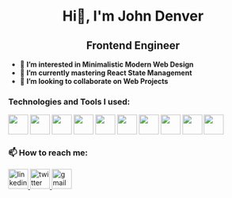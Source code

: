 <h1 align="center">Hi👋, I'm John Denver</h1>
<h2 align="center">Frontend Engineer</h2>

- 👀 **I’m interested in Minimalistic Modern Web Design**
- 🌱 **I’m currently mastering React State Management**
- 💞️ **I’m looking to collaborate on Web Projects**

### Technologies and Tools I used:

<p>
  <img src="https://cdn.jsdelivr.net/gh/devicons/devicon/icons/html5/html5-original.svg" width="40"/>
  <img src="https://cdn.jsdelivr.net/gh/devicons/devicon/icons/css3/css3-original.svg" width="40" />
  <img src="https://cdn.jsdelivr.net/gh/devicons/devicon/icons/javascript/javascript-original.svg" width="40"/>
  <img src="https://cdn.jsdelivr.net/gh/devicons/devicon/icons/react/react-original.svg" width="40"/>
  <img src="https://cdn.jsdelivr.net/gh/devicons/devicon/icons/tailwindcss/tailwindcss-plain.svg" width="40" />
  <img src="https://cdn.jsdelivr.net/gh/devicons/devicon/icons/mongodb/mongodb-original.svg" width="40" />
  <img src="https://cdn.jsdelivr.net/gh/devicons/devicon/icons/nodejs/nodejs-original.svg" width="40" />
  <img src="https://cdn.jsdelivr.net/gh/devicons/devicon/icons/firebase/firebase-plain-wordmark.svg" width="40"/>
  <img src="https://cdn.jsdelivr.net/gh/devicons/devicon/icons/figma/figma-original.svg" width="40"/>
  <img src="https://cdn.jsdelivr.net/gh/devicons/devicon/icons/vscode/vscode-original.svg" width="40" />
</p>

### 📫 How to reach me:

<p>
  <a href="https://www.linkedin.com/in/john-denver-bidong-392067199/" target="_blank">
    <img src="https://cdn.jsdelivr.net/gh/devicons/devicon/icons/linkedin/linkedin-original.svg" alt="linkedin" width="40"/>
  </a>
  <a href="https://twitter.com/BidongJohn" target="_blank">
    <img src="https://cdn.jsdelivr.net/gh/devicons/devicon/icons/twitter/twitter-original.svg" alt="twitter" width="40"/>
  </a>
  <a href = "mailto: johndenverbidong1@gmail.com">
    <img src="https://cdn-icons-png.flaticon.com/512/5968/5968534.png" alt="gmail" width="40"/>
  </a>
</p>



<!---
jbidz/jbidz is a ✨ special ✨ repository because its `README.md` (this file) appears on your GitHub profile.
You can click the Preview link to take a look at your changes.
--->
